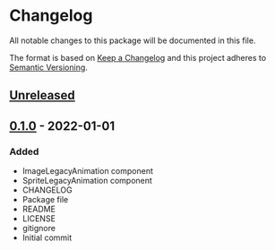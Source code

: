 # Changelog
All notable changes to this package will be documented in this file.

The format is based on [Keep a Changelog](http://keepachangelog.com/en/1.0.0/)
and this project adheres to [Semantic Versioning](http://semver.org/spec/v2.0.0.html).

## [Unreleased]

## [0.1.0] - 2022-01-01
### Added
- ImageLegacyAnimation component
- SpriteLegacyAnimation component
- CHANGELOG
- Package file
- README
- LICENSE
- gitignore
- Initial commit

[Unreleased]: https://github.com/HyagoOliveira/SpriteLegacyAnimation/compare/0.1.0...main
[0.1.0]: https://github.com/HyagoOliveira/SpriteLegacyAnimation/tree/0.1.0/